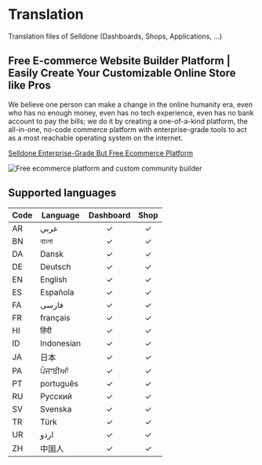 # Translation
Translation files of Selldone (Dashboards, Shops, Applications, ...)

## Free E-commerce Website Builder Platform | Easily Create Your Customizable Online Store like Pros

We believe one person can make a change in the online humanity era, even who has no enough money, even has no tech experience, even has no bank account to pay the bills; we do it by creating a one-of-a-kind platform, the all-in-one, no-code commerce platform with enterprise-grade tools to act as a most reachable operating system on the internet. 
     
[Selldone Enterprise-Grade But Free Ecommerce Platform](https://selldone.com/store-builder)

![Free ecommerce platform and custom community builder](https://cdn.selldone.com/app/contents/official-pages/store-builder/mockupboldfeaturesjpgcf839a27e0aeae46d4a4de1253108e42.jpg)


## Supported languages
| Code     | Language | Dashboard | Shop |
|----------|----------|:---------:|:----:|
|    AR    |عربي     |     ✓    |  ✓   |
|    BN    |বাংলা     |     ✓    |  ✓   |
|    DA    |Dansk     |     ✓    |  ✓   |
|    DE    |Deutsch   |     ✓    |  ✓   |
|    EN    |English   |     ✓    |  ✓   |
|    ES    |Española  |     ✓    |  ✓   |
|    FA    |فارسی    |     ✓    |  ✓   |
|    FR    |français  |     ✓    |  ✓   |
|    HI    |हिंदी      |     ✓    |  ✓   |
|    ID    |Indonesian|     ✓    |  ✓   |
|    JA    |日本      |     ✓    |  ✓   |
|    PA    |ਪੰਜਾਬੀਆਂ   |     ✓    |  ✓   |
|    PT    |português |     ✓    |  ✓   |
|    RU    |Pусский   |     ✓    |  ✓   |
|    SV    |Svenska   |     ✓    |  ✓   |
|    TR    |Türk      |     ✓    |  ✓   |
|    UR    |اردو     |     ✓    |  ✓   |
|    ZH    |中国人    |     ✓    |  ✓   |



